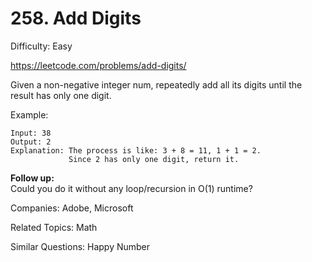 # 258. Add Digits

Difficulty: Easy

https://leetcode.com/problems/add-digits/

Given a non-negative integer num, repeatedly add all its digits until the result has only one digit.

Example:
```
Input: 38
Output: 2 
Explanation: The process is like: 3 + 8 = 11, 1 + 1 = 2. 
             Since 2 has only one digit, return it.
```

**Follow up:**  
Could you do it without any loop/recursion in O(1) runtime?

Companies: Adobe, Microsoft

Related Topics: Math

Similar Questions: Happy Number
